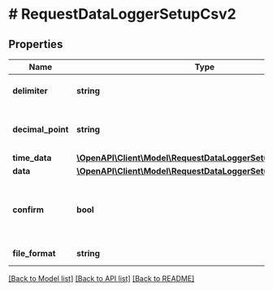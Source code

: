 # # RequestDataLoggerSetupCsv2

## Properties

Name | Type | Description | Notes
------------ | ------------- | ------------- | -------------
**delimiter** | **string** | Delimiter used in CSV file | 
**decimal_point** | **string** | Decimal Point of values in CSV file | 
**time_data** | [**\OpenAPI\Client\Model\RequestDataLoggerSetupCsv2TimeData**](RequestDataLoggerSetupCsv2TimeData.md) |  | 
**data** | [**\OpenAPI\Client\Model\RequestDataLoggerSetupCsv2Data**](RequestDataLoggerSetupCsv2Data.md) |  | 
**confirm** | **bool** | Provided Configuration Confirmation. Set to true to save current configuration | 
**file_format** | **string** | Data File Format | 

[[Back to Model list]](../../README.md#documentation-for-models) [[Back to API list]](../../README.md#documentation-for-api-endpoints) [[Back to README]](../../README.md)


